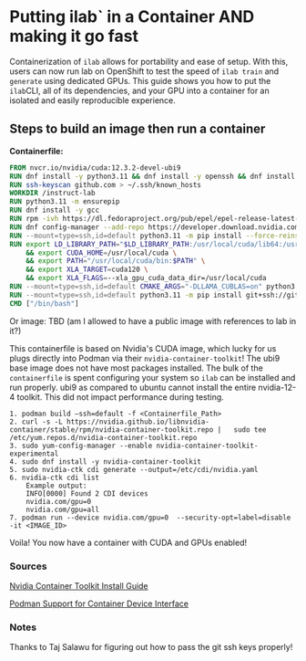# Putting ilab` in a Container AND making it go fast

Containerization of `ilab` allows for portability and ease of setup. With this,
users can now run lab on OpenShift to test the speed of `ilab train` and `generate`
using dedicated GPUs. This guide shows you how to put the `ilab`CLI, all of its
dependencies, and your GPU into a container for an isolated and easily reproducible
experience.

## Steps to build an image then run a container

**Containerfile:**

```dockerfile
FROM nvcr.io/nvidia/cuda:12.3.2-devel-ubi9
RUN dnf install -y python3.11 && dnf install -y openssh && dnf install -y git && dnf install -y python3-pip && dnf install -y make automake gcc gcc-c++
RUN ssh-keyscan github.com > ~/.ssh/known_hosts
WORKDIR /instruct-lab
RUN python3.11 -m ensurepip
RUN dnf install -y gcc
RUN rpm -ivh https://dl.fedoraproject.org/pub/epel/epel-release-latest-9.noarch.rpm
RUN dnf config-manager --add-repo https://developer.download.nvidia.com/compute/cuda/repos/rhel9/x86_64/cuda-rhel9.repo && dnf repolist && dnf config-manager --set-enabled cuda-rhel9-x86_64 && dnf config-manager --set-enabled cuda && dnf config-manager --set-enabled epel && dnf update -y
RUN --mount=type=ssh,id=default python3.11 -m pip install --force-reinstall nvidia-cuda-nvcc-cu12 
RUN export LD_LIBRARY_PATH="$LD_LIBRARY_PATH:/usr/local/cuda/lib64:/usr/local/cuda/extras/CUPTI/lib64" \
    && export CUDA_HOME=/usr/local/cuda \
    && export PATH="/usr/local/cuda/bin:$PATH" \
    && export XLA_TARGET=cuda120 \
    && export XLA_FLAGS=--xla_gpu_cuda_data_dir=/usr/local/cuda
RUN --mount=type=ssh,id=default CMAKE_ARGS="-DLLAMA_CUBLAS=on" python3.11 -m pip install --force-reinstall --no-cache-dir llama-cpp-python 
RUN --mount=type=ssh,id=default python3.11 -m pip install git+ssh://git@github.com/instruct-lab/cli.git@stable
CMD ["/bin/bash"]
```

Or image: TBD (am I allowed to have a public image with references to lab in it?)

This containerfile is based on Nvidia's CUDA image, which lucky for us plugs
directly into Podman via their `nvidia-container-toolkit`! The ubi9 base image
does not have most packages installed. The bulk of the `containerfile` is spent
configuring your system so `ilab` can be installed and run properly. ubi9 as compared
to ubuntu cannot install the entire nvidia-12-4 toolkit. This did not impact
performance during testing.

```shell
1. podman build –ssh=default -f <Containerfile_Path>
2. curl -s -L https://nvidia.github.io/libnvidia-container/stable/rpm/nvidia-container-toolkit.repo |   sudo tee /etc/yum.repos.d/nvidia-container-toolkit.repo
3. sudo yum-config-manager --enable nvidia-container-toolkit-experimental
4. sudo dnf install -y nvidia-container-toolkit
5. sudo nvidia-ctk cdi generate --output=/etc/cdi/nvidia.yaml
6. nvidia-ctk cdi list
    Example output: 
    INFO[0000] Found 2 CDI devices
    nvidia.com/gpu=0
    nvidia.com/gpu=all
7. podman run --device nvidia.com/gpu=0  --security-opt=label=disable -it <IMAGE_ID>
```

Voila! You now have a container with CUDA and GPUs enabled!

### Sources

[Nvidia Container Toolkit Install Guide](https://docs.nvidia.com/datacenter/cloud-native/container-toolkit/latest/install-guide.html)

[Podman Support for Container Device Interface](https://docs.nvidia.com/datacenter/cloud-native/container-toolkit/latest/cdi-support.html)

### Notes

Thanks to Taj Salawu for figuring out how to pass the git ssh keys properly!
